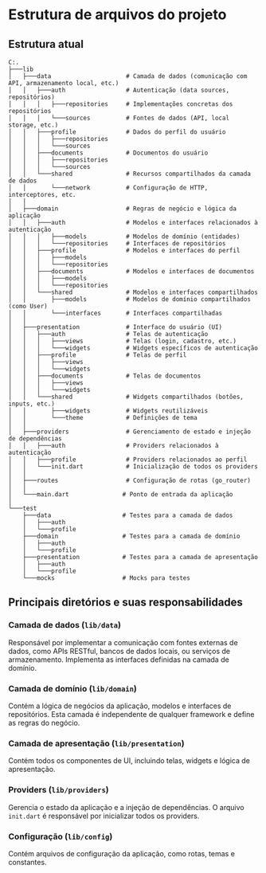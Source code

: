 # Estrutura de arquivos do projeto

## Estrutura atual

```
C:.
├───lib
│   ├───data                     # Camada de dados (comunicação com API, armazenamento local, etc.)
│   │   ├───auth                 # Autenticação (data sources, repositórios)
│   │   │   ├───repositories     # Implementações concretas dos repositórios
│   │   │   └───sources          # Fontes de dados (API, local storage, etc.)
│   │   ├───profile              # Dados do perfil do usuário
│   │   │   ├───repositories
│   │   │   └───sources
│   │   ├───documents            # Documentos do usuário
│   │   │   ├───repositories
│   │   │   └───sources
│   │   └───shared               # Recursos compartilhados da camada de dados
│   │       └───network          # Configuração de HTTP, interceptores, etc.
│   │
│   ├───domain                   # Regras de negócio e lógica da aplicação
│   │   ├───auth                 # Modelos e interfaces relacionados à autenticação
│   │   │   ├───models           # Modelos de domínio (entidades)
│   │   │   └───repositories     # Interfaces de repositórios
│   │   ├───profile              # Modelos e interfaces do perfil
│   │   │   ├───models
│   │   │   └───repositories
│   │   ├───documents            # Modelos e interfaces de documentos
│   │   │   ├───models
│   │   │   └───repositories
│   │   └───shared               # Modelos e interfaces compartilhados
│   │       ├───models           # Modelos de domínio compartilhados (como User)
│   │       └───interfaces       # Interfaces compartilhadas
│   │
│   ├───presentation             # Interface do usuário (UI)
│   │   ├───auth                 # Telas de autenticação
│   │   │   ├───views            # Telas (login, cadastro, etc.)
│   │   │   └───widgets          # Widgets específicos de autenticação
│   │   ├───profile              # Telas de perfil
│   │   │   ├───views
│   │   │   └───widgets
│   │   ├───documents            # Telas de documentos
│   │   │   ├───views
│   │   │   └───widgets
│   │   └───shared               # Widgets compartilhados (botões, inputs, etc.)
│   │       ├───widgets          # Widgets reutilizáveis
│   │       └───theme            # Definições de tema
│   │
│   ├───providers                # Gerenciamento de estado e injeção de dependências
│   │   ├───auth                 # Providers relacionados à autenticação
│   │   ├───profile              # Providers relacionados ao perfil
│   │   └───init.dart            # Inicialização de todos os providers
│   │
│   ├───routes                   # Configuração de rotas (go_router)
│   │
│   └───main.dart               # Ponto de entrada da aplicação
│
└───test
    ├───data                    # Testes para a camada de dados
    │   ├───auth
    │   └───profile
    ├───domain                  # Testes para a camada de domínio
    │   ├───auth
    │   └───profile
    ├───presentation            # Testes para a camada de apresentação
    │   ├───auth
    │   └───profile
    └───mocks                   # Mocks para testes
```

## Principais diretórios e suas responsabilidades

### Camada de dados (`lib/data`)

Responsável por implementar a comunicação com fontes externas de dados, como APIs RESTful, bancos de dados locais, ou serviços de armazenamento. Implementa as interfaces definidas na camada de domínio.

### Camada de domínio (`lib/domain`)

Contém a lógica de negócios da aplicação, modelos e interfaces de repositórios. Esta camada é independente de qualquer framework e define as regras do negócio.

### Camada de apresentação (`lib/presentation`)

Contém todos os componentes de UI, incluindo telas, widgets e lógica de apresentação.

### Providers (`lib/providers`)

Gerencia o estado da aplicação e a injeção de dependências. O arquivo `init.dart` é responsável por inicializar todos os providers.

### Configuração (`lib/config`)

Contém arquivos de configuração da aplicação, como rotas, temas e constantes.
